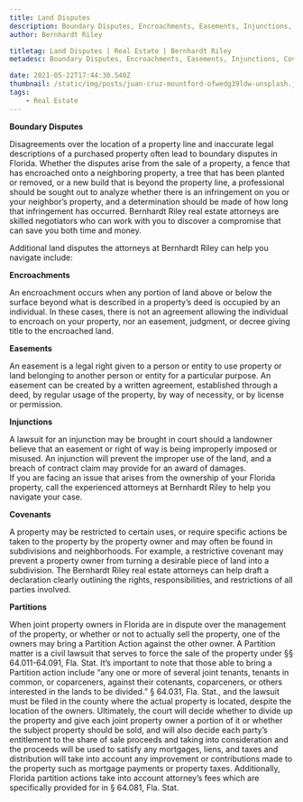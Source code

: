 ```yaml
---
title: Land Disputes
description: Boundary Disputes, Encroachments, Easements, Injunctions, Covenants, Partitions
author: Bernhardt Riley

titletag: Land Disputes | Real Estate | Bernhardt Riley
metadesc: Boundary Disputes, Encroachments, Easements, Injunctions, Covenants, Partitions

date: 2021-05-22T17:44:30.540Z
thumbnail: /static/img/posts/juan-cruz-mountford-ofwedg39ldw-unsplash.jpg
tags:
    - Real Estate
---
```


**Boundary Disputes**

Disagreements over the location of a property line and inaccurate legal descriptions of a purchased property often lead to boundary disputes in Florida. Whether the disputes arise from the sale of a
property, a fence that has encroached onto a neighboring property, a tree that has been planted or removed, or a new build that is beyond the property line, a professional should be sought out to
analyze whether there is an infringement on you or your neighbor’s property, and a determination should be made of how long that infringement has occurred. Bernhardt Riley real estate attorneys are
skilled negotiators who can work with you to discover a compromise that can save you both time and money.

Additional land disputes the attorneys at Bernhardt Riley can help you navigate include:



**Encroachments**

An encroachment occurs when any portion of land above or below the surface beyond what is described in a property’s deed is occupied by an individual. In these cases, there is not an agreement
allowing the individual to encroach on your property, nor an easement, judgment, or decree giving title to the encroached land.



**Easements**

An easement is a legal right given to a person or entity to use property or land belonging to another person or entity for a particular purpose. An easement can be created by a written agreement,
established through a deed, by regular usage of the property, by way of necessity, or by license or permission.



**Injunctions**

A lawsuit for an injunction may be brought in court should a landowner believe that an easement or right of way is being improperly imposed or misused. An injunction will prevent the improper use of
the land, and a breach of contract claim may provide for an award of damages.\
If you are facing an issue that arises from the ownership of your Florida property, call the experienced attorneys at Bernhardt Riley to help you navigate your case.



**Covenants**

A property may be restricted to certain uses, or require specific actions be taken to the property by the property owner and may often be found in subdivisions and neighborhoods. For example, a
restrictive covenant may prevent a property owner from turning a desirable piece of land into a subdivision. The Bernhardt Riley real estate attorneys can help draft a declaration clearly outlining
the rights, responsibilities, and restrictions of all parties involved.



**Partitions**

When joint property owners in Florida are in dispute over the management of the property, or whether or not to actually sell the property, one of the owners may bring a Partition Action against the
other owner. A Partition matter is a civil lawsuit that serves to force the sale of the property under §§ 64.011-64.091, Fla. Stat. It’s important to note that those able to bring a Partition action
include “any one or more of several joint tenants, tenants in common, or coparceners, against their cotenants, coparceners, or others interested in the lands to be divided.” § 64.031, Fla. Stat., and
the lawsuit must be filed in the county where the actual property is located, despite the location of the owners. Ultimately, the court will decide whether to divide up the property and give each
joint property owner a portion of it or whether the subject property should be sold, and will also decide each party’s entitlement to the share of sale proceeds and taking into consideration and the
proceeds will be used to satisfy any mortgages, liens, and taxes and distribution will take into account any improvement or contributions made to the property such as mortgage payments or property
taxes. Additionally, Florida partition actions take into account attorney’s fees which are specifically provided for in § 64.081, Fla. Stat.
